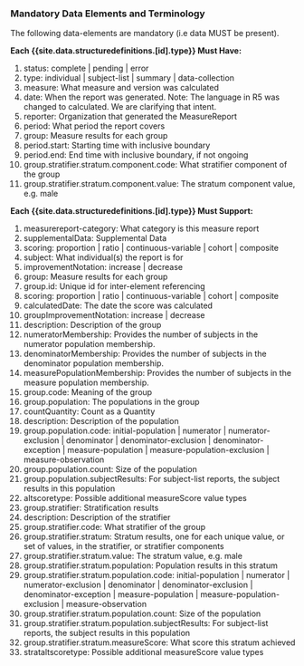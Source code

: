 <!--Begin Generated Intro Tag (DO NOT REMOVE)-->
### Mandatory Data Elements and Terminology
The following data-elements are mandatory (i.e data MUST be present).

**Each {{site.data.structuredefinitions.[id].type}} Must Have:**
1. status: complete \| pending \| error
2. type: individual \| subject-list \| summary \| data-collection
3. measure: What measure and version was calculated
4. date: When the report was generated. Note: The language in R5 was changed to calculated.  We are clarifying that intent.
5. reporter: Organization that generated the MeasureReport
6. period: What period the report covers
7. group: Measure results for each group
8. period.start: Starting time with inclusive boundary
9. period.end: End time with inclusive boundary, if not ongoing
10. group.stratifier.stratum.component.code: What stratifier component of the group
11. group.stratifier.stratum.component.value: The stratum component value, e.g. male

**Each {{site.data.structuredefinitions.[id].type}} Must Support:**
1. measurereport-category: What category is this measure report
2. supplementalData: Supplemental Data
3. scoring: proportion \| ratio \| continuous-variable \| cohort \| composite
4. subject: What individual(s) the report is for
5. improvementNotation: increase \| decrease
6. group: Measure results for each group
7. group.id: Unique id for inter-element referencing
8. scoring: proportion \| ratio \| continuous-variable \| cohort \| composite
9. calculatedDate: The date the score was calculated
10. groupImprovementNotation: increase \| decrease
11. description: Description of the group
12. numeratorMembership: Provides the number of subjects in the numerator population membership.
13. denominatorMembership: Provides the number of subjects in the denominator population membership.
14. measurePopulationMembership: Provides the number of subjects in the measure population membership.
15. group.code: Meaning of the group
16. group.population: The populations in the group
17. countQuantity: Count as a Quantity
18. description: Description of the population
19. group.population.code: initial-population \| numerator \| numerator-exclusion \| denominator \| denominator-exclusion \| denominator-exception \| measure-population \| measure-population-exclusion \| measure-observation
20. group.population.count: Size of the population
21. group.population.subjectResults: For subject-list reports, the subject results in this population
22. altscoretype: Possible additional measureScore value types
23. group.stratifier: Stratification results
24. description: Description of the stratifier
25. group.stratifier.code: What stratifier of the group
26. group.stratifier.stratum: Stratum results, one for each unique value, or set of values, in the stratifier, or stratifier components
27. group.stratifier.stratum.value: The stratum value, e.g. male
28. group.stratifier.stratum.population: Population results in this stratum
29. group.stratifier.stratum.population.code: initial-population \| numerator \| numerator-exclusion \| denominator \| denominator-exclusion \| denominator-exception \| measure-population \| measure-population-exclusion \| measure-observation
30. group.stratifier.stratum.population.count: Size of the population
31. group.stratifier.stratum.population.subjectResults: For subject-list reports, the subject results in this population
32. group.stratifier.stratum.measureScore: What score this stratum achieved
33. strataltscoretype: Possible additional measureScore value types

<!--End Generated Intro (DO NOT REMOVE)-->